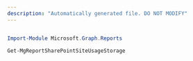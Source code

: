 ```yaml
---
description: "Automatically generated file. DO NOT MODIFY"
---
```


```powershell

Import-Module Microsoft.Graph.Reports

Get-MgReportSharePointSiteUsageStorage

```